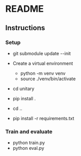 # README

## Instructions

### Setup

* git submodule update --init

* Create a virtual environment
  * python -m venv venv
  * source ./venv/bin/activate

* cd unitary
* pip install .
* cd ..
* pip install -r requirements.txt

### Train and evaluate

* python train.py
* python eval.py
